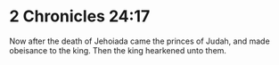 # 2 Chronicles 24:17

Now after the death of Jehoiada came the princes of Judah, and made obeisance to the king. Then the king hearkened unto them.